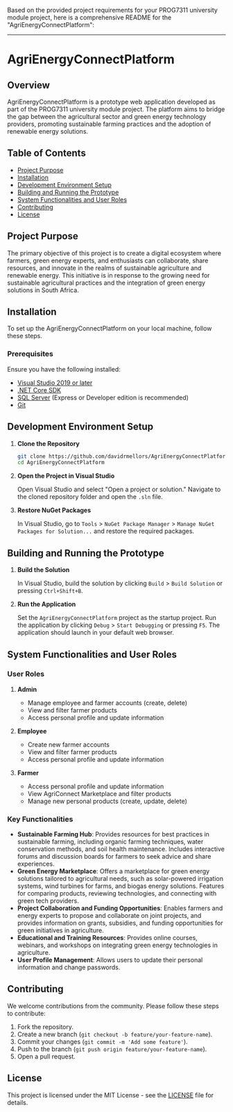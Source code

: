 Based on the provided project requirements for your PROG7311 university module project, here is a comprehensive README for the "AgriEnergyConnectPlatform":

---

# AgriEnergyConnectPlatform

## Overview

AgriEnergyConnectPlatform is a prototype web application developed as part of the PROG7311 university module project. The platform aims to bridge the gap between the agricultural sector and green energy technology providers, promoting sustainable farming practices and the adoption of renewable energy solutions.

## Table of Contents

- [Project Purpose](#project-purpose)
- [Installation](#installation)
- [Development Environment Setup](#development-environment-setup)
- [Building and Running the Prototype](#building-and-running-the-prototype)
- [System Functionalities and User Roles](#system-functionalities-and-user-roles)
- [Contributing](#contributing)
- [License](#license)

## Project Purpose

The primary objective of this project is to create a digital ecosystem where farmers, green energy experts, and enthusiasts can collaborate, share resources, and innovate in the realms of sustainable agriculture and renewable energy. This initiative is in response to the growing need for sustainable agricultural practices and the integration of green energy solutions in South Africa.

## Installation

To set up the AgriEnergyConnectPlatform on your local machine, follow these steps.

### Prerequisites

Ensure you have the following installed:

- [Visual Studio 2019 or later](https://visualstudio.microsoft.com/)
- [.NET Core SDK](https://dotnet.microsoft.com/download)
- [SQL Server](https://www.microsoft.com/en-us/sql-server/sql-server-downloads) (Express or Developer edition is recommended)
- [Git](https://git-scm.com/)

## Development Environment Setup

1. **Clone the Repository**

    ```sh
    git clone https://github.com/davidrmellors/AgriEnergyConnectPlatform.git
    cd AgriEnergyConnectPlatform
    ```

2. **Open the Project in Visual Studio**

    Open Visual Studio and select "Open a project or solution." Navigate to the cloned repository folder and open the `.sln` file.

3. **Restore NuGet Packages**

    In Visual Studio, go to `Tools` > `NuGet Package Manager` > `Manage NuGet Packages for Solution...` and restore the required packages.


## Building and Running the Prototype

1. **Build the Solution**

    In Visual Studio, build the solution by clicking `Build` > `Build Solution` or pressing `Ctrl+Shift+B`.

2. **Run the Application**

    Set the `AgriEnergyConnectPlatform` project as the startup project. Run the application by clicking `Debug` > `Start Debugging` or pressing `F5`. The application should launch in your default web browser.

## System Functionalities and User Roles

### User Roles

1. **Admin**

    - Manage employee and farmer accounts (create, delete)
    - View and filter farmer products
	- Access personal profile and update information

2. **Employee**

    - Create new farmer accounts
	- View and filter farmer products
	- Access personal profile and update information
	
3. **Farmer**

    - Access personal profile and update information
    - View AgriConnect Marketplace and filter products
    - Manage new personal products (create, update, delete)

### Key Functionalities

- **Sustainable Farming Hub**: Provides resources for best practices in sustainable farming, including organic farming techniques, water conservation methods, and soil health maintenance. Includes interactive forums and discussion boards for farmers to seek advice and share experiences.
- **Green Energy Marketplace**: Offers a marketplace for green energy solutions tailored to agricultural needs, such as solar-powered irrigation systems, wind turbines for farms, and biogas energy solutions. Features for comparing products, reviewing technologies, and connecting with green tech providers.
- **Project Collaboration and Funding Opportunities**: Enables farmers and energy experts to propose and collaborate on joint projects, and provides information on grants, subsidies, and funding opportunities for green initiatives in agriculture.
- **Educational and Training Resources**: Provides online courses, webinars, and workshops on integrating green energy technologies in agriculture.
- **User Profile Management**: Allows users to update their personal information and change passwords.

## Contributing

We welcome contributions from the community. Please follow these steps to contribute:

1. Fork the repository.
2. Create a new branch (`git checkout -b feature/your-feature-name`).
3. Commit your changes (`git commit -m 'Add some feature'`).
4. Push to the branch (`git push origin feature/your-feature-name`).
5. Open a pull request.

## License

This project is licensed under the MIT License - see the [LICENSE](LICENSE) file for details.